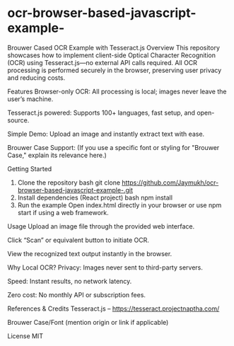 # ocr-browser-based-javascript-example-
Brouwer Cased OCR Example with Tesseract.js
Overview
This repository showcases how to implement client-side Optical Character Recognition (OCR) using Tesseract.js—no external API calls required. All OCR processing is performed securely in the browser, preserving user privacy and reducing costs.

Features
Browser-only OCR: All processing is local; images never leave the user’s machine.

Tesseract.js powered: Supports 100+ languages, fast setup, and open-source.

Simple Demo: Upload an image and instantly extract text with ease.

Brouwer Case Support: (If you use a specific font or styling for "Brouwer Case," explain its relevance here.)

Getting Started
1. Clone the repository
bash
git clone https://github.com/Jaymukh/ocr-browser-based-javascript-example-.git
3. Install dependencies (React project)
bash
npm install
4. Run the example
Open index.html directly in your browser or use npm start if using a web framework.

Usage
Upload an image file through the provided web interface.

Click “Scan” or equivalent button to initiate OCR.

View the recognized text output instantly in the browser.


Why Local OCR?
Privacy: Images never sent to third-party servers.

Speed: Instant results, no network latency.

Zero cost: No monthly API or subscription fees.

References & Credits
Tesseract.js – https://tesseract.projectnaptha.com/

Brouwer Case/Font (mention origin or link if applicable)


License
MIT
